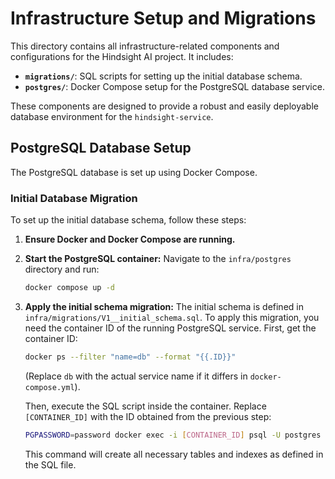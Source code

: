 # Infrastructure Setup and Migrations

This directory contains all infrastructure-related components and configurations for the Hindsight AI project. It includes:

*   **`migrations/`**: SQL scripts for setting up the initial database schema.
*   **`postgres/`**: Docker Compose setup for the PostgreSQL database service.

These components are designed to provide a robust and easily deployable database environment for the `hindsight-service`.

## PostgreSQL Database Setup

The PostgreSQL database is set up using Docker Compose.

### Initial Database Migration

To set up the initial database schema, follow these steps:

1.  **Ensure Docker and Docker Compose are running.**
2.  **Start the PostgreSQL container:**
    Navigate to the `infra/postgres` directory and run:
    ```bash
    docker compose up -d
    ```
3.  **Apply the initial schema migration:**
    The initial schema is defined in `infra/migrations/V1__initial_schema.sql`.
    To apply this migration, you need the container ID of the running PostgreSQL service.
    First, get the container ID:
    ```bash
    docker ps --filter "name=db" --format "{{.ID}}"
    ```
    (Replace `db` with the actual service name if it differs in `docker-compose.yml`).
    
    Then, execute the SQL script inside the container. Replace `[CONTAINER_ID]` with the ID obtained from the previous step:
    ```bash
    PGPASSWORD=password docker exec -i [CONTAINER_ID] psql -U postgres -d hindsight_db < infra/migrations/V1__initial_schema.sql
    ```
    This command will create all necessary tables and indexes as defined in the SQL file.

